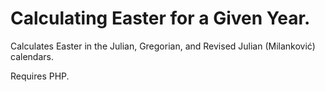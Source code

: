 Calculating Easter for a Given Year.
====================================
Calculates Easter in the Julian, Gregorian, and Revised Julian (Milanković) calendars.

Requires PHP.
